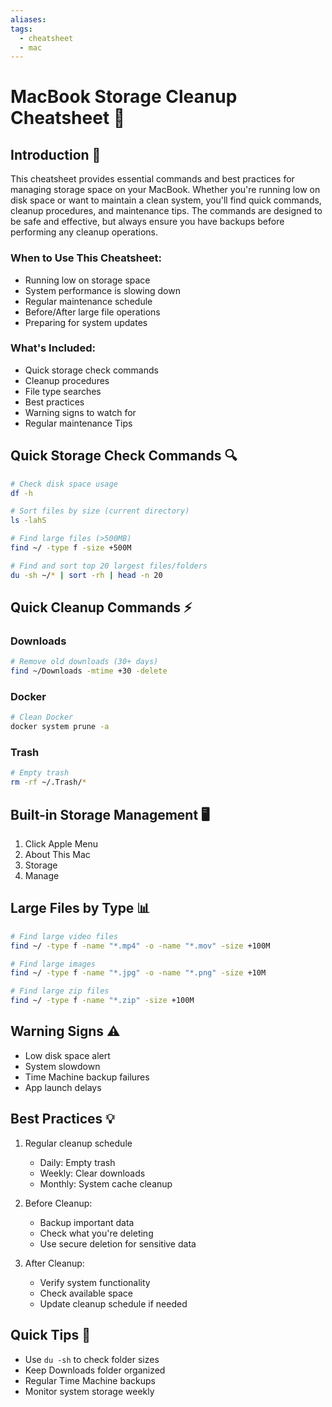 ```yaml
---
aliases: 
tags:
  - cheatsheet
  - mac
---
```


# MacBook Storage Cleanup Cheatsheet 🧹


## Introduction 📝

This cheatsheet provides essential commands and best practices for managing storage space on your MacBook. Whether you're running low on disk space or want to maintain a clean system, you'll find quick commands, cleanup procedures, and maintenance tips. The commands are designed to be safe and effective, but always ensure you have backups before performing any cleanup operations.

### When to Use This Cheatsheet:
- Running low on storage space
- System performance is slowing down
- Regular maintenance schedule
- Before/After large file operations
- Preparing for system updates

### What's Included:
- Quick storage check commands
- Cleanup procedures
- File type searches
- Best practices
- Warning signs to watch for
- Regular maintenance Tips

## Quick Storage Check Commands 🔍

```bash
# Check disk space usage
df -h

# Sort files by size (current directory)
ls -lahS

# Find large files (>500MB)
find ~/ -type f -size +500M

# Find and sort top 20 largest files/folders
du -sh ~/* | sort -rh | head -n 20
```


## Quick Cleanup Commands ⚡

### Downloads

```bash
# Remove old downloads (30+ days)
find ~/Downloads -mtime +30 -delete
```

### Docker

```bash
# Clean Docker
docker system prune -a
```

### Trash

```bash
# Empty trash
rm -rf ~/.Trash/*
```

## Built-in Storage Management 🖥️

1. Click Apple Menu
2. About This Mac
3. Storage
4. Manage

## Large Files by Type 📊

```bash
# Find large video files
find ~/ -type f -name "*.mp4" -o -name "*.mov" -size +100M

# Find large images
find ~/ -type f -name "*.jpg" -o -name "*.png" -size +10M

# Find large zip files
find ~/ -type f -name "*.zip" -size +100M
```

## Warning Signs ⚠️

- Low disk space alert
- System slowdown
- Time Machine backup failures
- App launch delays

## Best Practices 💡

1. Regular cleanup schedule
   - Daily: Empty trash
   - Weekly: Clear downloads
   - Monthly: System cache cleanup

2. Before Cleanup:
   - Backup important data
   - Check what you're deleting
   - Use secure deletion for sensitive data

3. After Cleanup:
   - Verify system functionality
   - Check available space
   - Update cleanup schedule if needed

## Quick Tips 💪

- Use `du -sh` to check folder sizes
- Keep Downloads folder organized
- Regular Time Machine backups
- Monitor system storage weekly
